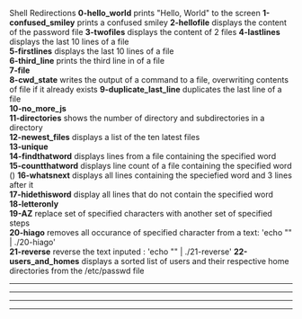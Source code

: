 Shell Redirections
**0-hello_world**  prints "Hello, World" to the screen
**1-confused_smiley** prints a confused smiley
**2-hellofile** displays the content of the password file
**3-twofiles** displays the content of 2 files
**4-lastlines** displays the last 10 lines of a file   
**5-firstlines** displays the last 10 lines of a file  
**6-third_line** prints the third line in of a file  
**7-file**   
**8-cwd_state** writes the output of a command to a file, overwriting contents of file if it already exists
**9-duplicate_last_line** duplicates the last line of a file   
**10-no_more_js**    
**11-directories** shows the number of directory and subdirectories in a directory   
**12-newest_files** displays a list of the ten latest files  
**13-unique**   
**14-findthatword** displays lines from a file containing the specified word   
**15-countthatword** displays line count of a file containing the specified word  ()
**16-whatsnext** displays all lines containing the speciefied word and 3 lines after it    
**17-hidethisword** display all lines that do not contain the specified word  
**18-letteronly**   
**19-AZ** replace set of specified characters with another set of specified steps     
**20-hiago** removes all occurance of specified character from a text: 'echo "<word>" | ./20-hiago'   
**21-reverse** reverse the text inputed : 'echo "<word>" | ./21-reverse' 
**22-users_and_homes** displays a sorted list of users and their respective home directories from the /etc/passwd file
****   
****   
****   
****   
